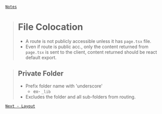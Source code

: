 [```Notes```](../README.md)

> # File Colocation
> - A route is not publicly accessible unless it has ```page.tsx``` file.
> - Even if route is public acc., only the content returned from ```page.tsx``` is sent to the client, content returned should be react default export.

> ## Private  Folder
> - Prefix folder name with 'underscore'
>    -  ex- ```_lib``` 
> - Excludes the folder and all sub-folders from routing.

[```Next - Layout```](./Layout.md)
